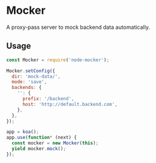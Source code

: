 Mocker
===

A proxy-pass server to mock backend data automatically.

Usage
---
``` javascript
const Mocker = require('node-mocker');

Mocker.setConfig({
  dir: 'mock-data/',
  mode: 'save',
  backends: {
    '': {
      prefix: '/backend',
      host: 'http://default.backend.com',
    },
  },
});

app = koa();
app.use(function* (next) {
  const mocker = new Mocker(this);
  yield mocker.mock();
});
```
